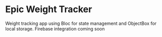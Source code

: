 
<h1>Epic Weight Tracker</h1>
<p>Weight tracking app using Bloc for state management and ObjectBox for local storage. Firebase integration coming soon<p>